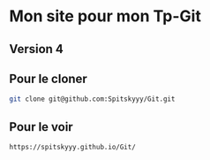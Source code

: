 # Mon site pour mon Tp-Git







## Version 4






## Pour le cloner 

```sh
git clone git@github.com:Spitskyyy/Git.git
```

## Pour le voir

```sh
https://spitskyyy.github.io/Git/
```
